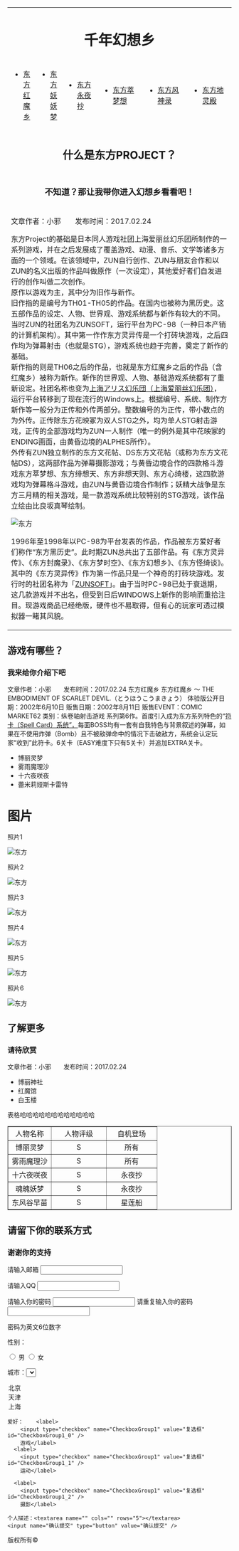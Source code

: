 <head>
<meta http-equiv="Content-Type" content="text/html; charset=utf-8" />
<title>千年幻想乡</title>
</head>

<body>
<table width="100%" border="0" cellspacing="0" cellpadding="0">
  <tr>
    <td colspan="6" align="center"><h1>千年幻想乡</h1></td>
  </tr>
  <tr>
    <td width="12%"><ul>
      <li><a href="https://www.baidu.com/">东方红魔乡</a></li>
    </ul></td>
    <td width="12%"><ul>
      <li><a href="https://www.baidu.com/">东方妖妖梦</a></li>
    </ul></td>
    <td width="16%"><ul>
      <li><a href="https://www.baidu.com/">东方永夜抄</a></li>
    </ul></td>
    <td width="20%"><ul>
      <li><a href="https://www.baidu.com/">东方萃梦想</a></li>
    </ul></td>
    <td width="20%"><ul>
      <li><a href="https://www.baidu.com/">东方风神录</a></li>
    </ul></td>
    <td width="20%"><ul>
      <li><a href="https://www.baidu.com/">东方地灵殿</a></li>
    </ul></td>
  </tr>
  <tr>
    <td colspan="6" align="center"><h2>什么是东方PROJECT？</h2></td>
  </tr>
  <tr>
    <td colspan="6" align="center"><h3>不知道？那让我带你进入幻想乡看看吧！</h3></td>
  </tr>
  <tr>
    <td colspan="6"><p>文章作者：小邪　　发布时间：2017.02.24</p>
      <p>东方Project的基础是日本同人游戏社团上海爱丽丝幻乐团所制作的一系列游戏，并在之后发展成了覆盖游戏、动漫、音乐、文学等诸多方面的一个领域。在该领域中，ZUN自行创作、ZUN与朋友合作和以ZUN的名义出版的作品叫做原作（一次设定），其他爱好者们自发进行的创作叫做二次创作。<br />
        原作以游戏为主，其中分为旧作与新作。<br />
        旧作指的是编号为TH01-TH05的作品。在国内也被称为黑历史。这五部作品的设定、人物、世界观、游戏系统都与新作有较大的不同。当时ZUN的社团名为ZUNSOFT，运行平台为PC-98（一种日本产销的计算机架构）。其中第一作作东方灵异传是一个打砖块游戏，之后四作均为弹幕射击（也就是STG），游戏系统也趋于完善，奠定了新作的基础。<br />
        新作指的则是TH06之后的作品，也就是东方红魔乡之后的作品（含红魔乡）被称为新作。新作的世界观、人物、基础游戏系统都有了重新设定。社团名称也变为<a href="https://www.baidu.com/">上海アリス幻乐団（上海爱丽丝幻乐团）</a>，运行平台转移到了现在流行的Windows上。根据编号、系统、制作方新作等一般分为正传和外传两部分。整数编号的为正传，带小数点的为外传。正传除东方花映冢为双人STG之外，均为单人STG射击游戏，正传的全部游戏均为ZUN一人制作（唯一的例外是其中花映冢的ENDING画面，由黄昏边境的ALPHES所作）。<br />
    外传有ZUN独立制作的东方文花帖、DS东方文花帖（或称为东方文花帖DS），这两部作品为弹幕摄影游戏；与黄昏边境合作的四款格斗游戏东方萃梦想、东方绯想天、东方非想天则、东方心绮楼，这四款游戏均为弹幕格斗游戏，由ZUN与黄昏边境合作制作；妖精大战争是东方三月精的相关游戏，是一款游戏系统比较特别的STG游戏，该作品立绘由比良坂真琴绘制。</p>
    <p><img src="https://imgsa.baidu.com/baike/crop=0,0,615,230;c0=baike80,5,5,80,26/sign=f43034573a12b31bd3239769bb281a4a/0bd162d9f2d3572c966234cc8913632762d0c31a.jpg" alt="东方" /></p>
    <p>1996年至1998年以PC-98为平台发表的作品，作品被东方爱好者们称作“东方黑历史”。此时期ZUN总共出了五部作品。有《东方灵异传》、《东方封魔录》、《东方梦时空》、《东方幻想乡》、《东方怪绮谈》。其中的《东方灵异传》作为第一作品只是一个神奇的打砖块游戏。发行时的社团名称为「<a href="https://www.baidu.com/">ZUNSOFT</a>」。由于当时PC-98已处于衰退期，这几款游戏并不出名，但受到日后WINDOWS上新作的影响而重拾注目。现游戏商品已经绝版，硬件也不易取得，但有心的玩家可透过模拟器一睹其风貌。</p></td>
  </tr>
</table>

<h2>游戏有哪些？  </h2>
<h3>我来给你介绍下吧</h3>
<p> 文章作者：小邪　　发布时间：2017.02.24
  东方红魔乡
  东方红魔乡 ～ THE EMBODIMENT OF SCARLET DEVIL.（とうほうこうまきょう）
  体验版公开日期：2002年6月10日
  贩售日期：2002年8月11日
  贩售EVENT：COMIC MARKET62
  类别：纵卷轴射击游戏
  系列第6作。首度引入成为东方系列特色的“<a href="https://www.baidu.com/">符卡（Spell Card）系统”，</a>每面BOSS均有一套有自我特色与背景叙述的弹幕，如果在不使用炸弹（Bomb）且不被敌弹命中的情况下击破敌方，系统会认定玩家“收到”此符卡。6关卡（EASY难度下只有5关卡）并追加EXTRA关卡。</p>
<ul>
    <li>博丽灵梦</li>
    <li>雾雨魔理沙</li>
    <li>十六夜咲夜</li>
    <li>蕾米莉娅斯卡雷特</li>
   </ul>
   
   <h1>图片 </h1>
<p>照片1</p>
   <p><img src="https://imgsa.baidu.com/baike/crop=0,0,615,230;c0=baike80,5,5,80,26/sign=f43034573a12b31bd3239769bb281a4a/0bd162d9f2d3572c966234cc8913632762d0c31a.jpg" alt="东方" /></p>
   <p>照片2</p>
   <p><img src="https://imgsa.baidu.com/baike/crop=0,0,615,230;c0=baike80,5,5,80,26/sign=f43034573a12b31bd3239769bb281a4a/0bd162d9f2d3572c966234cc8913632762d0c31a.jpg" alt="东方" /></p>
   <p>照片3</p>
   <p><img src="https://imgsa.baidu.com/baike/crop=0,0,615,230;c0=baike80,5,5,80,26/sign=f43034573a12b31bd3239769bb281a4a/0bd162d9f2d3572c966234cc8913632762d0c31a.jpg" alt="东方" /></p>
   <p>照片4</p>
   <p><img src="https://imgsa.baidu.com/baike/crop=0,0,615,230;c0=baike80,5,5,80,26/sign=f43034573a12b31bd3239769bb281a4a/0bd162d9f2d3572c966234cc8913632762d0c31a.jpg" alt="东方" /></p>
   <p>照片5</p>
   <p><img src="https://imgsa.baidu.com/baike/crop=0,0,615,230;c0=baike80,5,5,80,26/sign=f43034573a12b31bd3239769bb281a4a/0bd162d9f2d3572c966234cc8913632762d0c31a.jpg" alt="东方" /></p>
   <p>照片6</p>
   <p><img src="https://imgsa.baidu.com/baike/crop=0,0,615,230;c0=baike80,5,5,80,26/sign=f43034573a12b31bd3239769bb281a4a/0bd162d9f2d3572c966234cc8913632762d0c31a.jpg" alt="东方" /></p>
   
   <h2>了解更多</h2>
<h3>请待欣赏</h3>
<p> 文章作者：小邪　　发布时间：2017.02.24</P>
<ul>
    <li>博丽神社</li>
    <li>红魔馆</li>
    <li>白玉楼</li>
   </ul>
<p>表格哈哈哈哈哈哈哈哈哈哈哈哈 </p>
<table width="24%" border="1" cellspacing="0" cellpadding="0">
  <tr>
    <td width="29%" align="center">人物名称</td>
    <td width="37%" align="center">人物评级</td>
    <td width="34%" align="center">自机登场</td>
  </tr>
  <tr>
    <td align="center">博丽灵梦</td>
    <td align="center">S</td>
    <td align="center">所有</td>
  </tr>
  <tr>
    <td align="center">雾雨魔理沙</td>
    <td align="center">S</td>
    <td align="center">所有</td>
  </tr>
  <tr>
    <td align="center">十六夜咲夜</td>
    <td align="center">S</td>
    <td align="center">永夜抄</td>
  </tr>
  <tr>
    <td align="center">魂魄妖梦</td>
    <td align="center">S</td>
    <td align="center">永夜抄</td>
  </tr>
  <tr>
    <td align="center">东风谷早苗</td>
    <td align="center">S</td>
    <td align="center">星莲船</td>
  </tr>
</table>
<h2>请留下你的联系方式</h2>
<h3>谢谢你的支持</h3>

<p><form id="form1" name="form1" method="post" action="">
  <label for="textfield">请输入邮箱</label>
  <input type="text" name="textfield" id="textfield" />
</form></p>
<p><form id="form1" name="form1" method="post" action="">
  <label for="textfield">请输入QQ</label>
  <input type="text" name="textfield" id="textfield" />
</form></p>
<p><form id="form2" name="form2" method="post" action="">
  <label for="textfield2">请输入你的密码</label>
    <input name="textfield2" type="password" id="textfield2" maxlength="6" />
  <label for="textfield2">请重复输入你的密码</label>
  <input name="textfield2" type="password" id="textfield2" maxlength="6" />
</form></p>
<p>密码为英文6位数字</p>
<p>性别：</p>

<form id="form3" name="form3" method="post" action="">
    <label>
      <input type="radio" name="RadioGroup1" value="单选" id="RadioGroup1_0" />
      男</label>
    <label>
      <input type="radio" name="RadioGroup1" value="单选" id="RadioGroup1_1" />
      女</label>

城市：<select name="城市">
  <option>北京</option>
  <option>天津</option>
  <option>上海</option>
 </select>


    爱好：    <label>
        <input type="checkbox" name="CheckboxGroup1" value="复选框" id="CheckboxGroup1_0" />
        游戏</label>
      <label>
        <input type="checkbox" name="CheckboxGroup1" value="复选框" id="CheckboxGroup1_1" />
        运动</label>

      <label>
        <input type="checkbox" name="CheckboxGroup1" value="复选框" id="CheckboxGroup1_2" />
        摄影</label>

    个人描述：<textarea name="" cols="" rows="5"></textarea>
    <input name="确认提交" type="button" value="确认提交" />
  </form>
  <p><span>版权所有&copy;</span></p>
</body>
</html>
